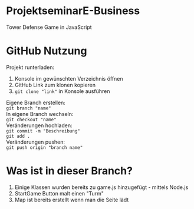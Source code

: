 # ProjektseminarE-Business
Tower Defense Game in JavaScript

# GitHub Nutzung
Projekt runterladen: 
1. Konsole im gewünschten Verzeichnis öffnen
2. GitHub Link zum klonen kopieren
3. `git clone "link"` in Konsole ausführen 

Eigene Branch erstellen: \
`git branch "name"` \
In eigene Branch wechseln: \
`git checkout "name"` \
Veränderungen hochladen: \
`git commit -m "Beschreibung"` \
`git add .` \
Veränderungen pushen: \
`git push origin "branch name"` 
 # Was ist in dieser Branch?
 1. Einige Klassen wurden bereits zu game.js hinzugefügt - mittels Node.js   
 2. StartGame Button malt einen "Turm"
 3. Map ist bereits erstellt wenn man die Seite lädt


    
